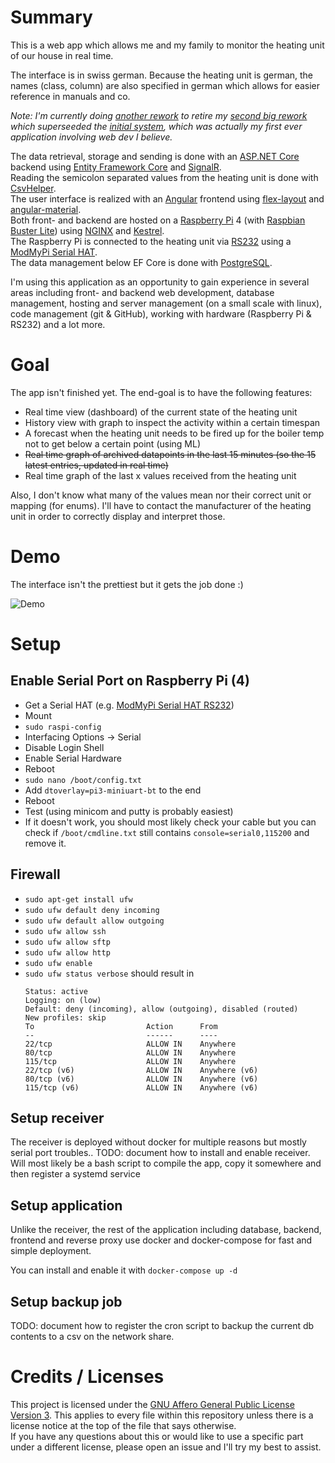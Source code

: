 # Summary
This is a web app which allows me and my family to monitor the heating unit of our house in real time.

The interface is in swiss german. Because the heating unit is german, the names (class, column) are also specified in german which allows for easier reference in manuals and co.

_Note: I'm currently doing [another rework](https://github.com/Joelius300/HeatingDataMonitor/projects/2) to retire my [second big rework](https://github.com/Joelius300/HeatingDataMonitor/tree/v1) which superseeded the [initial system](https://github.com/Joelius300/HeatingDataMonitor/tree/v0), which was actually my first ever application involving web dev I believe._

The data retrieval, storage and sending is done with an [ASP.NET Core](https://docs.microsoft.com/en-us/aspnet/core) backend using [Entity Framework Core](https://docs.microsoft.com/en-us/ef/core/) and [SignalR](https://docs.microsoft.com/en-us/aspnet/core/signalr/introduction).  
Reading the semicolon separated values from the heating unit is done with [CsvHelper](https://github.com/JoshClose/CsvHelper).  
The user interface is realized with an [Angular](https://angular.io/) frontend using [flex-layout](https://github.com/angular/flex-layout) and [angular-material](https://material.angular.io/).  
Both front- and backend are hosted on a [Raspberry Pi](https://www.raspberrypi.org/) 4 (with [Raspbian Buster Lite](https://www.raspberrypi.org/downloads/raspberry-pi-os/)) using [NGINX](https://www.nginx.com/) and [Kestrel](https://docs.microsoft.com/en-us/aspnet/core/fundamentals/servers/kestrel).  
The Raspberry Pi is connected to the heating unit via [RS232](https://en.wikipedia.org/wiki/RS-232) using a [ModMyPi Serial HAT](https://www.pi-shop.ch/modmypi-serial-hat-rs232).  
The data management below EF Core is done with [PostgreSQL](https://www.postgresql.org/).

I'm using this application as an opportunity to gain experience in several areas including front- and backend web development, database management, hosting and server management (on a small scale with linux), code management (git & GitHub), working with hardware (Raspberry Pi & RS232) and a lot more.

# Goal
The app isn't finished yet. The end-goal is to have the following features:

- Real time view (dashboard) of the current state of the heating unit
- History view with graph to inspect the activity within a certain timespan
- A forecast when the heating unit needs to be fired up for the boiler temp not to get below a certain point (using ML)
- ~~Real time graph of archived datapoints in the last 15 minutes (so the 15 latest entries, updated in real time)~~
- Real time graph of the last x values received from the heating unit

Also, I don't know what many of the values mean nor their correct unit or mapping (for enums). I'll have to contact the manufacturer of the heating unit in order to correctly display and interpret those.

# Demo
The interface isn't the prettiest but it gets the job done :)

![Demo](Demo.gif)

# Setup
## Enable Serial Port on Raspberry Pi (4)
- Get a Serial HAT (e.g. [ModMyPi Serial HAT RS232](https://www.pi-shop.ch/modmypi-serial-hat-rs232))
- Mount
- `sudo raspi-config`
- Interfacing Options -> Serial
- Disable Login Shell
- Enable Serial Hardware
- Reboot
- `sudo nano /boot/config.txt`
- Add `dtoverlay=pi3-miniuart-bt` to the end
- Reboot
- Test (using minicom and putty is probably easiest)
- If it doesn't work, you should most likely check your cable but you can check if `/boot/cmdline.txt` still contains `console=serial0,115200` and remove it.

## Firewall
- `sudo apt-get install ufw`
- `sudo ufw default deny incoming`
- `sudo ufw default allow outgoing`
- `sudo ufw allow ssh`
- `sudo ufw allow sftp`
- `sudo ufw allow http`
- `sudo ufw enable`
- `sudo ufw status verbose` should result in 
  ```
  Status: active
  Logging: on (low)
  Default: deny (incoming), allow (outgoing), disabled (routed)
  New profiles: skip  
  To                         Action      From
  --                         ------      ----
  22/tcp                     ALLOW IN    Anywhere
  80/tcp                     ALLOW IN    Anywhere
  115/tcp                    ALLOW IN    Anywhere
  22/tcp (v6)                ALLOW IN    Anywhere (v6)
  80/tcp (v6)                ALLOW IN    Anywhere (v6)
  115/tcp (v6)               ALLOW IN    Anywhere (v6)
  ```

## Setup receiver
The receiver is deployed without docker for multiple reasons but mostly serial port troubles..
TODO: document how to install and enable receiver. Will most likely be a bash script to compile the app, copy it somewhere and then register a systemd service

## Setup application
Unlike the receiver, the rest of the application including database, backend, frontend and reverse proxy use docker and docker-compose for fast and simple deployment.

You can install and enable it with `docker-compose up -d`

## Setup backup job
TODO: document how to register the cron script to backup the current db contents to a csv on the network share.

# Credits / Licenses
This project is licensed under the [GNU Affero General Public License Version 3](https://www.gnu.org/licenses/agpl-3.0.en.html). This applies to every file within this repository unless there is a license notice at the top of the file that says otherwise.  
If you have any questions about this or would like to use a specific part under a different license, please open an issue and I'll try my best to assist.
